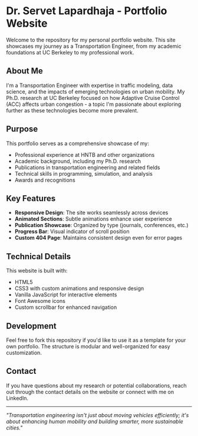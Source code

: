# Dr. Servet Lapardhaja - Portfolio Website

Welcome to the repository for my personal portfolio website. This site showcases my journey as a Transportation Engineer, from my academic foundations at UC Berkeley to my professional work.

## About Me

I'm a Transportation Engineer with expertise in traffic modeling, data science, and the impacts of emerging technologies on urban mobility. My Ph.D. research at UC Berkeley focused on how Adaptive Cruise Control (ACC) affects urban congestion - a topic I'm passionate about exploring further as these technologies become more prevalent.

## Purpose

This portfolio serves as a comprehensive showcase of my:
- Professional experience at HNTB and other organizations
- Academic background, including my Ph.D. research
- Publications in transportation engineering and related fields
- Technical skills in programming, simulation, and analysis
- Awards and recognitions

## Key Features

- **Responsive Design**: The site works seamlessly across devices
- **Animated Sections**: Subtle animations enhance user experience
- **Publication Showcase**: Organized by type (journals, conferences, etc.)
- **Progress Bar**: Visual indicator of scroll position
- **Custom 404 Page**: Maintains consistent design even for error pages

## Technical Details

This website is built with:
- HTML5
- CSS3 with custom animations and responsive design
- Vanilla JavaScript for interactive elements
- Font Awesome icons
- Custom scrollbar for enhanced navigation

## Development

Feel free to fork this repository if you'd like to use it as a template for your own portfolio. The structure is modular and well-organized for easy customization.

## Contact

If you have questions about my research or potential collaborations, reach out through the contact details on the website or connect with me on LinkedIn.

---

*"Transportation engineering isn't just about moving vehicles efficiently; it's about enhancing human mobility and building smarter, more sustainable cities."* 